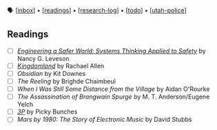 🗣 [[inbox]] • [[readings]] • [[research-log]] • [[todo]] • [[utah-police]]

## Readings

- [ ] [_Engineering a Safer World: Systems Thinking Applied to Safety_](https://mitpress.mit.edu/books/engineering-safer-world) by Nancy G. Leveson
- [ ] [_Kingdomland_](https://www.amazon.com/Kingdomland/dp/057134111X) by Rachael Allen
- [ ] _Obsidian_ by Kit Downes
- [ ] _The Reeling_ by Brighde Chaimbeul
- [ ] _When I Was Still Some Distance from the Village_ by Aidan O'Rourke
- [ ] _The Assassination of Brangwain Spurge_ by M. T. Anderson/Eugene Yelch
- [ ] [_3P_](https://pickybunches.bandcamp.com/releases) by Picky Bunches
- [ ] _Mars by 1980: The Story of Electronic Music_ by David Stubbs

[//begin]: # "Autogenerated link references for markdown compatibility"
[inbox]: inbox "Inbox"
[readme]: readme "🗣"
[readings]: readings "readings"
[research-log]: research-log "Research Log: 2017-"
[todo]: todo "Todo"
[utah-police]: utah-police "Utah Police"
[//end]: # "Autogenerated link references"
